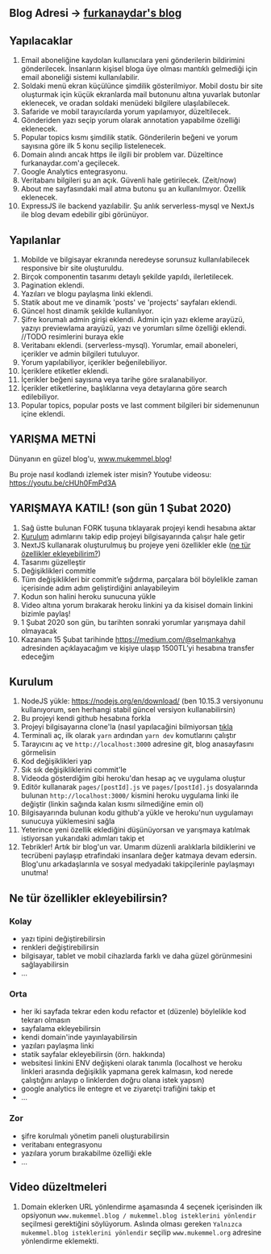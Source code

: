 ## Blog Adresi -> [furkanaydar's blog](https://furkanaydar-blog.herokuapp.com)

## Yapılacaklar
1. Email aboneliğine kaydolan kullanıcılara yeni gönderilerin bildirimini gönderilecek. İnsanların
kişisel bloga üye olması mantıklı gelmediği için email aboneliği sistemi kullanılabilir.
2. Soldaki menü ekran küçülünce şimdilik gösterilmiyor. Mobil dostu bir site oluşturmak için küçük
ekranlarda mail butonunu altına yuvarlak butonlar eklenecek, ve oradan soldaki menüdeki bilgilere
ulaşılabilecek.
3. Safaride ve mobil tarayıcılarda yorum yapılamıyor, düzeltilecek.
4. Gönderiden yazı seçip yorum olarak annotation yapabilme özelliği eklenecek.
5. Popular topics kısmı şimdilik statik. Gönderilerin beğeni ve yorum sayısına göre ilk 5 konu
seçilip listelenecek.
6. Domain alındı ancak https ile ilgili bir problem var. Düzeltince furkanaydar.com'a geçilecek.
7. Google Analytics entegrasyonu.
8. Veritabanı bilgileri şu an açık. Güvenli hale getirilecek. (Zeit/now)
9. About me sayfasındaki mail atma butonu şu an kullanılmıyor. Özellik eklenecek.
10. ExpressJS ile backend yazılabilir. Şu anlık serverless-mysql ve NextJs ile blog devam edebilir
gibi görünüyor.

## Yapılanlar

1. Mobilde ve bilgisayar ekranında neredeyse sorunsuz kullanılabilecek responsive bir site oluşturuldu.
2. Birçok componentin tasarımı detaylı şekilde yapıldı, ilerletilecek.
3. Pagination eklendi.
4. Yazıları ve blogu paylaşma linki eklendi.
5. Statik about me ve dinamik 'posts' ve 'projects' sayfaları eklendi.
6. Güncel host dinamik şekilde kullanılıyor.
7. Şifre korumalı admin girişi eklendi. Admin için yazı ekleme arayüzü, yazıyı previewlama arayüzü,
yazı ve yorumları silme özelliği eklendi. //TODO resimlerini buraya ekle
8. Veritabanı eklendi. (serverless-mysql). Yorumlar, email aboneleri, içerikler ve admin bilgileri
tutuluyor.
9. Yorum yapılabiliyor, içerikler beğenilebiliyor.
10. İçeriklere etiketler eklendi.
11. İçerikler beğeni sayısına veya tarihe göre sıralanabiliyor.
12. İçerikler etiketlerine, başlıklarına veya detaylarına göre search edilebiliyor.
13. Popular topics, popular posts ve last comment bilgileri bir sidemenunun içine eklendi.


## YARIŞMA METNİ

Dünyanın en güzel blog'u, www.mukemmel.blog!

Bu proje nasıl kodlandı izlemek ister misin? Youtube videosu: https://youtu.be/cHUh0FmPd3A

## YARIŞMAYA KATIL! (son gün 1 Şubat 2020)

1. Sağ üstte bulunan FORK tuşuna tıklayarak projeyi kendi hesabına aktar
2. [Kurulum](#kurulum) adımlarını takip edip projeyi bilgisayarında çalışır hale getir
3. NextJS kullanarak oluşturulmuş bu projeye yeni özellikler ekle ([ne tür özellikler ekleyebilirim?](#ne-tur))
4. Tasarımı güzelleştir
5. Değişiklikleri commitle
6. Tüm değişiklikleri bir commit’e sığdırma, parçalara böl böylelikle zaman içerisinde adım adım geliştirdiğini anlayabileyim
7. Kodun son halini heroku sunucuna yükle
8. Video altına yorum bırakarak heroku linkini ya da kisisel domain linkini bizimle paylaş!
9. 1 Şubat 2020 son gün, bu tarihten sonraki yorumlar yarışmaya dahil olmayacak
10. Kazananı 15 Şubat tarihinde https://medium.com/@selmankahya adresinden açıklayacağım ve kişiye ulaşıp 1500TL’yi hesabına transfer edeceğim

## <a name="kurulum"></a> Kurulum

1. NodeJS yükle: https://nodejs.org/en/download/ (ben 10.15.3 versiyonunu kullanıyorum, sen herhangi stabil güncel versiyon kullanabilirsin)
2. Bu projeyi kendi github hesabına forkla
3. Projeyi bilgisayarına clone'la (nasıl yapılacağini bilmiyorsan [tıkla](https://medium.com/@noteCe/github-ile-fork-ve-pull-request-be6077342834)
4. Terminali aç, ilk olarak `yarn` ardından `yarn dev` komutlarını çalıştır
5. Tarayıcını aç ve `http://localhost:3000` adresine git, blog anasayfasını görmelisin
6. Kod değişiklikleri yap
7. Sık sık değişikliklerini commit'le
8. Videoda gösterdiğim gibi heroku'dan hesap aç ve uygulama oluştur
9. Editör kullanarak `pages/[postId].js` ve `pages/[postId].js` dosyalarında bulunan `http://localhost:3000/` kismini heroku uygulama linki ile değiştir (linkin sağında kalan kısmı silmediğine emin ol)
10. Bilgisayarında bulunan kodu github'a yükle ve heroku'nun uygulamayı sunucuya yüklemesini sağla
11. Yeterince yeni özellik eklediğini düşünüyorsan ve yarışmaya katılmak istiyorsan yukarıdaki adımları takip et
12. Tebrikler! Artık bir blog'un var. Umarım düzenli aralıklarla bildiklerini ve tecrübeni paylaşıp etrafindaki insanlara değer katmaya devam edersin. Blog'unu arkadaşlarınla ve sosyal medyadaki takipçilerinle paylaşmayı unutma!

## <a name="ne-tur"></a> Ne tür özellikler ekleyebilirsin?

### Kolay

- yazı tipini değiştirebilirsin
- renkleri değiştirebilirsin
- bilgisayar, tablet ve mobil cihazlarda farklı ve daha güzel görünmesini sağlayabilirsin
- ...

### Orta

- her iki sayfada tekrar eden kodu refactor et (düzenle) böylelikle kod tekrarı olmasın
- sayfalama ekleyebilirsin
- kendi domain'inde yayınlayabilirsin
- yazıları paylaşma linki
- statik sayfalar ekleyebilirsin (örn. hakkında)
- websitesi linkini ENV değişkeni olarak tanımla (localhost ve heroku linkleri arasında değişiklik yapmana gerek kalmasın, kod nerede çalıştığını anlayıp o linklerden doğru olana istek yapsın)
- google analytics ile entegre et ve ziyaretçi trafiğini takip et
- ...

### Zor

- şifre korulmalı yönetim paneli oluşturabilirsin
- veritabanı entegrasyonu
- yazılara yorum bırakabilme özelliği ekle
- ...

## Video düzeltmeleri

1. Domain eklerken URL yönlendirme aşamasında 4 seçenek içerisinden ilk opsiyonun `www.mukemmel.blog / mukemmel.blog isteklerini yönlendir` seçilmesi gerektiğini söylüyorum. Aslında olması gereken `Yalnızca mukemmel.blog isteklerini yönlendir` seçilip `www.mukemmel.org` adresine yönlendirme eklemekti.
